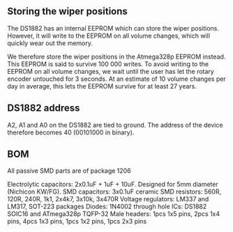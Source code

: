 ## Storing the wiper positions

The DS1882 has an internal EEPROM which can store the wiper positions. However, it will write to the EEPROM on all volume changes, which will quickly wear out the memory.

We therefore store the wiper positions in the Atmega328p EEPROM instead. This EEPROM is said to survive 100 000 writes. To avoid writing to the EEPROM on all volume changes, we wait until the user has let the rotary encoder untouched for 3 seconds.
At an estimate of 10 volume changes per day in average, this lets the EEPROM survive for at least 27 years.

## DS1882 address

A2, A1 and A0 on the DS1882 are tied to ground.
The address of the device therefore becomes 40 (00101000 in binary).

## BOM

All passive SMD parts are of package 1206

Electrolytic capacitors: 2x0.1uF + 1uF + 10uF. Designed for 5mm diameter (Nichicon KW/FG).
SMD capacitors: 3x0.1uF ceramic
SMD resistors: 560R, 120R, 240R, 1k1, 2x4k7, 3x10k, 3x470R
Voltage regulators: LM337 and LM317, SOT-223 packages
Diodes: 1N4002 through hole
ICs: DS1882 SOIC16 and ATmega328p TQFP-32
Male headers: 1pcs 1x5 pins, 2pcs 1x4 pins, 4pcs 1x3 pins, 1pcs 1x2 pins, 1pcs 2x3 pins

